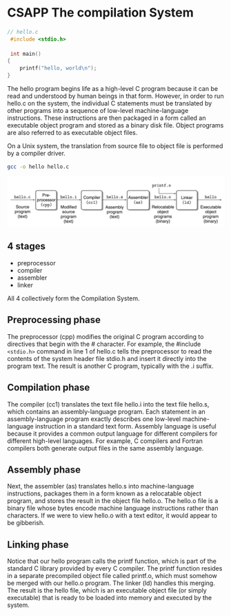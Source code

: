 # CSAPP The compilation System

```c
// hello.c
 #include <stdio.h>

 int main()
{
    printf("hello, world\n");
}
```

The hello program begins life as a high-level C program because it can be read
and understood by human beings in that form. However, in order to run hello.c on
the system, the individual C statements must be translated by other programs
into a sequence of low-level machine-language instructions. These instructions
are then packaged in a form called an executable object program and stored as a
binary disk file. Object programs are also referred to as executable object
files.

On a Unix system, the translation from source file to object file is performed
by a compiler driver.

```bash
gcc -o hello hello.c
```

![The Compilation System](./assets/The_Compilation_System.png)

4 stages
---

- preprocessor
- compiler
- assembler
- linker

All 4 collectively form the Compilation System.

Preprocessing phase
---
The preprocessor (cpp) modifies the original C program according to directives
that begin with the # character. For example, the #include `<stdio.h>` command in
line 1 of hello.c tells the preprocessor to read the contents of the system
header file stdio.h and insert it directly into the program text. The result is
another C program, typically with the .i suffix.

Compilation phase
---
The compiler (cc1) translates the text file hello.i into the text file hello.s,
which contains an assembly-language program. Each statement in an
assembly-language program exactly describes one low-level machine-language
instruction in a standard text form. Assembly language is useful because it
provides a common output language for different compilers for different
high-level languages. For example, C compilers and Fortran compilers both
generate output files in the same assembly language.

Assembly phase
---
Next, the assembler (as) translates hello.s into machine-language instructions,
packages them in a form known as a relocatable object program, and stores the
result in the object file hello.o. The hello.o file is a binary file whose bytes
encode machine language instructions rather than characters. If we were to view
hello.o with a text editor, it would appear to be gibberish.

Linking phase
---
Notice that our hello program calls the printf function, which is part of the
standard C library provided by every C compiler. The printf function resides in
a separate precompiled object file called printf.o, which must somehow be merged
with our hello.o program. The linker (ld) handles this merging. The result is
the hello file, which is an executable object file (or simply executable) that
is ready to be loaded into memory and executed by the system.
